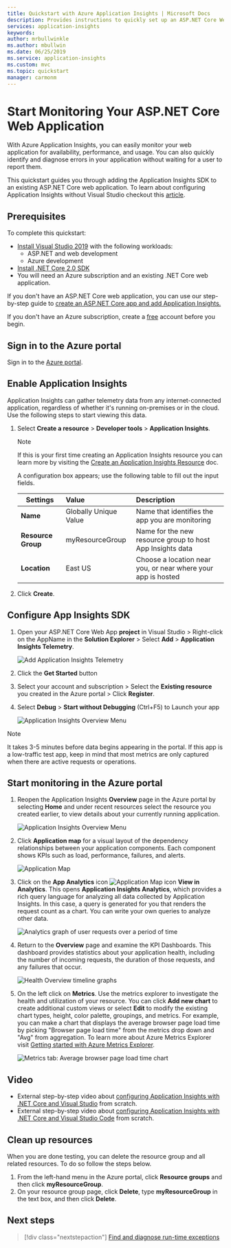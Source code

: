 ```yaml
---
title: Quickstart with Azure Application Insights | Microsoft Docs
description: Provides instructions to quickly set up an ASP.NET Core Web App for monitoring with Application Insights
services: application-insights
keywords:
author: mrbullwinkle
ms.author: mbullwin
ms.date: 06/25/2019
ms.service: application-insights
ms.custom: mvc
ms.topic: quickstart
manager: carmonm
---
```


# Start Monitoring Your ASP.NET Core Web Application

With Azure Application Insights, you can easily monitor your web application for availability, performance, and usage. You can also quickly identify and diagnose errors in your application without waiting for a user to report them. 

This quickstart guides you through adding the Application Insights SDK to an existing ASP.NET Core web application. To learn about configuring Application Insights without Visual Studio checkout this [article](https://docs.microsoft.com/azure/azure-monitor/app/asp-net-core).

## Prerequisites

To complete this quickstart:

- [Install Visual Studio 2019](https://www.visualstudio.com/downloads/) with the following workloads:
  - ASP.NET and web development
  - Azure development
- [Install .NET Core 2.0 SDK](https://www.microsoft.com/net/core)
- You will need an Azure subscription and an existing .NET Core web application.

If you don't have an ASP.NET Core web application, you can use our step-by-step guide to [create an ASP.NET Core app and add Application Insights.](../../azure-monitor/app/asp-net-core.md)

If you don't have an Azure subscription, create a [free](https://azure.microsoft.com/free/) account before you begin.

## Sign in to the Azure portal

Sign in to the [Azure portal](https://portal.azure.com/).

## Enable Application Insights

Application Insights can gather telemetry data from any internet-connected application, regardless of whether it's running on-premises or in the cloud. Use the following steps to start viewing this data.

1. Select **Create a resource** > **Developer tools** > **Application Insights**.

   > [!NOTE]
   >If this is your first time creating an Application Insights resource you can learn more by visiting the [Create an Application Insights Resource](../../azure-monitor/app/create-mew-resource.md) doc.

    A configuration box appears; use the following table to fill out the input fields.

   | Settings        |  Value           | Description  |
   | ------------- |:-------------|:-----|
   | **Name**      | Globally Unique Value | Name that identifies the app you are monitoring |
   | **Resource Group**     | myResourceGroup      | Name for the new resource group to host App Insights data |
   | **Location** | East US | Choose a location near you, or near where your app is hosted |

2. Click **Create**.

## Configure App Insights SDK

1. Open your ASP.NET Core Web App **project** in Visual Studio > Right-click on the AppName in the **Solution Explorer** > Select **Add** > **Application Insights Telemetry**.

    ![Add Application Insights Telemetry](./media/dotnetcore-quick-start/2vsaddappinsights.png)

2. Click the **Get Started** button

3. Select your account and subscription > Select the **Existing resource** you created in the Azure portal > Click **Register**.

4. Select **Debug** > **Start without Debugging** (Ctrl+F5) to Launch your app

    ![Application Insights Overview Menu](./media/dotnetcore-quick-start/3debug.png)

> [!NOTE]
> It takes 3-5 minutes before data begins appearing in the portal. If this app is a low-traffic test app, keep in mind that most metrics are only captured when there are active requests or operations.

## Start monitoring in the Azure portal

1. Reopen the Application Insights **Overview** page in the Azure portal by selecting **Home** and under recent resources select the resource you created earlier, to view details about your currently running application.

   ![Application Insights Overview Menu](./media/dotnetcore-quick-start/4overview.png)

2. Click **Application map** for a visual layout of the dependency relationships between your application components. Each component shows KPIs such as load, performance, failures, and alerts.

   ![Application Map](./media/dotnetcore-quick-start/5appmap.png)

3. Click on the **App Analytics** icon ![Application Map icon](./media/dotnetcore-quick-start/006.png) **View in Analytics**. This opens **Application Insights Analytics**, which provides a rich query language for analyzing all data collected by Application Insights. In this case, a query is generated for you that renders the request count as a chart. You can write your own queries to analyze other data.

   ![Analytics graph of user requests over a period of time](./media/dotnetcore-quick-start/6analytics.png)

4. Return to the **Overview** page and examine the KPI Dashboards.  This dashboard provides statistics about your application health, including the number of incoming requests, the duration of those requests, and any failures that occur. 

   ![Health Overview timeline graphs](./media/dotnetcore-quick-start/7kpidashboards.png)

5. On the left click on **Metrics**. Use the metrics explorer to investigate the health and utilization of your resource. You can click **Add new chart** to create additional custom views or select **Edit** to modify the existing chart types, height, color palette, groupings, and metrics. For example, you can make a chart that displays the average browser page load time by picking "Browser page load time" from the metrics drop down and "Avg" from aggregation. To learn more about Azure Metrics Explorer visit [Getting started with Azure Metrics Explorer](../../azure-monitor/platform/metrics-getting-started.md).

     ![Metrics tab: Average browser page load time chart](./media/dotnetcore-quick-start/8metrics.png)

## Video

- External step-by-step video about [configuring Application Insights with .NET Core and Visual Studio](https://www.youtube.com/watch?v=NoS9UhcR4gA&t) from scratch.
- External step-by-step video about [configuring Application Insights with .NET Core and Visual Studio Code](https://youtu.be/ygGt84GDync) from scratch.

## Clean up resources
When you are done testing, you can delete the resource group and all related resources. To do so follow the steps below.

1. From the left-hand menu in the Azure portal, click **Resource groups** and then click **myResourceGroup**.
2. On your resource group page, click **Delete**, type **myResourceGroup** in the text box, and then click **Delete**.

## Next steps

> [!div class="nextstepaction"]
> [Find and diagnose run-time exceptions](https://docs.microsoft.com/azure/application-insights/app-insights-tutorial-runtime-exceptions)
